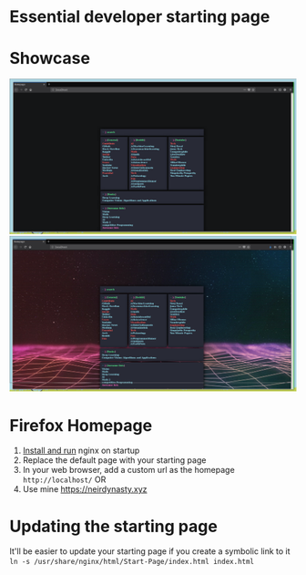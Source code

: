 # Essential developer starting page
# Showcase
![](StartPage.png)
![](StartPageBg.png)
# Firefox Homepage
1. [Install and run](https://wiki.archlinux.org/index.php/Nginx#Running) nginx on startup
2. Replace the default page with your starting page
3. In your web browser, add a custom url as the homepage `http://localhost/`
OR
1. Use mine https://neirdynasty.xyz 
# Updating the starting page
It'll be easier to update your starting page if you create a symbolic link to it\
`ln -s /usr/share/nginx/html/Start-Page/index.html index.html`
 

